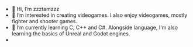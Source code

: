 - 👋 Hi, I’m zzztamzzz
- 👀 I’m interested in creating videogames. I also enjoy videogames, mostly fighter and shooter games.
- 🌱 I’m currently learning C, C++ and C#. Alongside language, I'm also learning the basics of Unreal and Godot engines. 
- 
<!---
zzztamzzz/zzztamzzz is a ✨ special ✨ repository because its `README.md` (this file) appears on your GitHub profile.
You can click the Preview link to take a look at your changes.
--->
